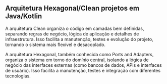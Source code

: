 ## Arquitetura Hexagonal/Clean projetos em Java/Kotlin

 
A arquitetura Clean organiza o código em camadas bem definidas, separando regras de negócio, lógica de aplicação e detalhes de infraestrutura. Isso facilita a manutenção, testes e evolução do projeto, tornando o sistema mais flexível e desacoplado.

A arquitetura Hexagonal, também conhecida como Ports and Adapters, organiza o sistema em torno do domínio central, isolando a lógica de negócio das interfaces externas (como bancos de dados, APIs e interfaces de usuário). Isso facilita a manutenção, testes e integração com diferentes tecnologias.
